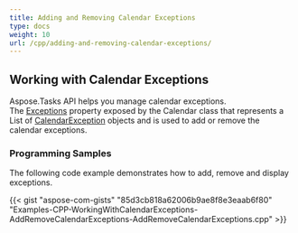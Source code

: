 ```yaml
---
title: Adding and Removing Calendar Exceptions
type: docs
weight: 10
url: /cpp/adding-and-removing-calendar-exceptions/
---
```


## **Working with Calendar Exceptions**
Aspose.Tasks API helps you manage calendar exceptions. The [Exceptions](https://apireference.aspose.com/cpp/tasks/class/aspose.tasks.calendar_exception/) property exposed by the Calendar class that represents a List of [CalendarException](https://apireference.aspose.com/cpp/tasks/class/aspose.tasks.calendar_exception/) objects and is used to add or remove the calendar exceptions.
### **Programming Samples**
The following code example demonstrates how to add, remove and display exceptions.

{{< gist "aspose-com-gists" "85d3cb818a62006b9ae8f8e3eaab6f80" "Examples-CPP-WorkingWithCalendarExceptions-AddRemoveCalendarExceptions-AddRemoveCalendarExceptions.cpp" >}}
